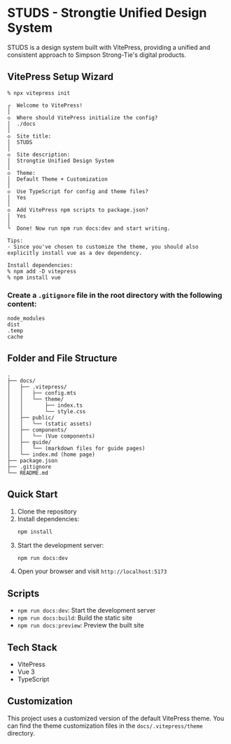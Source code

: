 # STUDS - Strongtie Unified Design System

STUDS is a design system built with VitePress, providing a unified and consistent approach to Simpson Strong-Tie's digital products.

## VitePress Setup Wizard

```
% npx vitepress init

┌  Welcome to VitePress!
│
◇  Where should VitePress initialize the config?
│  ./docs
│
◇  Site title:
│  STUDS
│
◇  Site description:
│  Strongtie Unified Design System
│
◇  Theme:
│  Default Theme + Customization
│
◇  Use TypeScript for config and theme files?
│  Yes
│
◇  Add VitePress npm scripts to package.json?
│  Yes
│
└  Done! Now run npm run docs:dev and start writing.

Tips:
- Since you've chosen to customize the theme, you should also explicitly install vue as a dev dependency.

Install dependencies:
% npm add -D vitepress
% npm install vue

```

### Create a `.gitignore` file in the root directory with the following content:

```
node_modules
dist
.temp
cache
```

## Folder and File Structure

```
.
├── docs/
│   ├── .vitepress/
│   │   ├── config.mts
│   │   └── theme/
│   │       ├── index.ts
│   │       └── style.css
│   ├── public/
│   │   └── (static assets)
│   ├── components/
│   │   └── (Vue components)
│   ├── guide/
│   │   └── (markdown files for guide pages)
│   └── index.md (home page)
├── package.json
├── .gitignore
└── README.md

```

## Quick Start

1. Clone the repository
2. Install dependencies:
   ```bash
   npm install
   ```
3. Start the development server:
   ```bash
   npm run docs:dev
   ```
4. Open your browser and visit `http://localhost:5173`

## Scripts

- `npm run docs:dev`: Start the development server
- `npm run docs:build`: Build the static site
- `npm run docs:preview`: Preview the built site

## Tech Stack

- VitePress
- Vue 3
- TypeScript

## Customization

This project uses a customized version of the default VitePress theme. You can find the theme customization files in the `docs/.vitepress/theme` directory.
